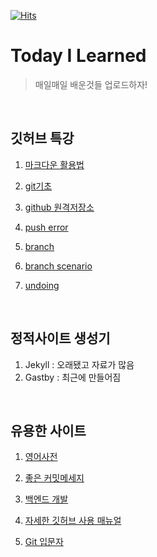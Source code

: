 [![Hits](https://hits.seeyoufarm.com/api/count/incr/badge.svg?url=https%3A%2F%2Fgithub.com%2Flouis-25%2FTIL&count_bg=%23228BE6&title_bg=%23555555&icon=&icon_color=%23228BE6&title=hits&edge_flat=false)](https://hits.seeyoufarm.com)

# Today I Learned

>  매일매일 배운것들 업로드하자!

<br>

## 깃허브 특강

1. [마크다운 활용법](https://github.com/louis-25/TIL/tree/main/Document/markdown.md)

2. [git기초](https://github.com/louis-25/TIL/tree/main/Document/01_git.md)

3. [github 원격저장소](https://github.com/louis-25/TIL/blob/main/Document/03_gitignore.md)

4. [push error](https://github.com/louis-25/TIL/blob/main/Document/04_pusherror.md)
5. [branch](https://github.com/louis-25/TIL/blob/main/Document/05_branch.md)
6. [branch scenario](https://github.com/louis-25/TIL/blob/main/Document/06_branch-scenario.md)
7. [undoing](https://github.com/louis-25/TIL/blob/main/Document/07_undoing.md)

<br>

## 정적사이트 생성기

1. Jekyll : 오래됐고 자료가 많음
2. Gastby : 최근에 만들어짐

<br>

## 유용한 사이트

1. [영어사전](https://blog.ull.im/engineering/2019/03/10/logs-on-git.html)
2. [좋은 커밋메세지](https://meetup.toast.com/posts/106)
3. [백엔드 개발](https://d2.naver.com/news/3435170)

4. [자세한 깃허브 사용 매뉴얼](https://git-scm.com/book/ko/v2)
5. [Git 입문자](https://backlog.com/git-tutorial/kr/intro/intro1_1.html)